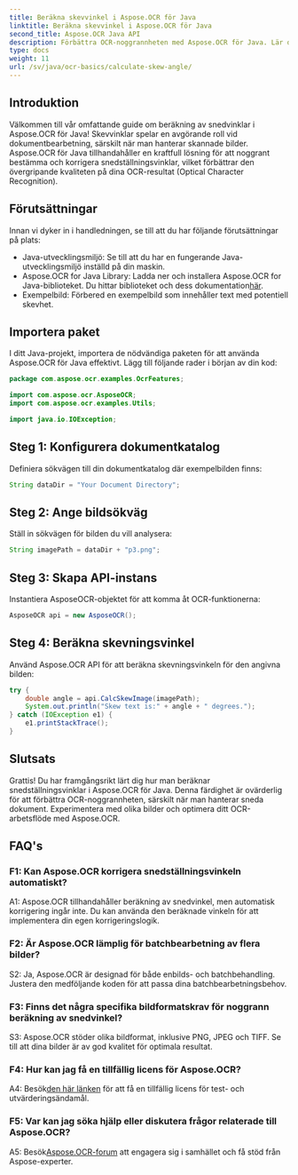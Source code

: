 ```yaml
---
title: Beräkna skevvinkel i Aspose.OCR för Java
linktitle: Beräkna skevvinkel i Aspose.OCR för Java
second_title: Aspose.OCR Java API
description: Förbättra OCR-noggrannheten med Aspose.OCR för Java. Lär dig att beräkna snedvinklar steg för steg. Förbättra dokumentbehandlingen utan ansträngning.
type: docs
weight: 11
url: /sv/java/ocr-basics/calculate-skew-angle/
---
```

## Introduktion

Välkommen till vår omfattande guide om beräkning av snedvinklar i Aspose.OCR för Java! Skevvinklar spelar en avgörande roll vid dokumentbearbetning, särskilt när man hanterar skannade bilder. Aspose.OCR för Java tillhandahåller en kraftfull lösning för att noggrant bestämma och korrigera snedställningsvinklar, vilket förbättrar den övergripande kvaliteten på dina OCR-resultat (Optical Character Recognition).

## Förutsättningar

Innan vi dyker in i handledningen, se till att du har följande förutsättningar på plats:

- Java-utvecklingsmiljö: Se till att du har en fungerande Java-utvecklingsmiljö inställd på din maskin.
-  Aspose.OCR for Java Library: Ladda ner och installera Aspose.OCR for Java-biblioteket. Du hittar biblioteket och dess dokumentation[här](https://reference.aspose.com/ocr/java/).
- Exempelbild: Förbered en exempelbild som innehåller text med potentiell skevhet.

## Importera paket

I ditt Java-projekt, importera de nödvändiga paketen för att använda Aspose.OCR för Java effektivt. Lägg till följande rader i början av din kod:

```java
package com.aspose.ocr.examples.OcrFeatures;

import com.aspose.ocr.AsposeOCR;
import com.aspose.ocr.examples.Utils;

import java.io.IOException;
```

## Steg 1: Konfigurera dokumentkatalog

Definiera sökvägen till din dokumentkatalog där exempelbilden finns:

```java
String dataDir = "Your Document Directory";
```

## Steg 2: Ange bildsökväg

Ställ in sökvägen för bilden du vill analysera:

```java
String imagePath = dataDir + "p3.png";
```

## Steg 3: Skapa API-instans

Instantiera AsposeOCR-objektet för att komma åt OCR-funktionerna:

```java
AsposeOCR api = new AsposeOCR();
```

## Steg 4: Beräkna skevningsvinkel

Använd Aspose.OCR API för att beräkna skevningsvinkeln för den angivna bilden:

```java
try {
    double angle = api.CalcSkewImage(imagePath);
    System.out.println("Skew text is:" + angle + " degrees.");
} catch (IOException e1) {
    e1.printStackTrace();
}
```

## Slutsats

Grattis! Du har framgångsrikt lärt dig hur man beräknar snedställningsvinklar i Aspose.OCR för Java. Denna färdighet är ovärderlig för att förbättra OCR-noggrannheten, särskilt när man hanterar sneda dokument. Experimentera med olika bilder och optimera ditt OCR-arbetsflöde med Aspose.OCR.

## FAQ's

### F1: Kan Aspose.OCR korrigera snedställningsvinkeln automatiskt?

A1: Aspose.OCR tillhandahåller beräkning av snedvinkel, men automatisk korrigering ingår inte. Du kan använda den beräknade vinkeln för att implementera din egen korrigeringslogik.

### F2: Är Aspose.OCR lämplig för batchbearbetning av flera bilder?

S2: Ja, Aspose.OCR är designad för både enbilds- och batchbehandling. Justera den medföljande koden för att passa dina batchbearbetningsbehov.

### F3: Finns det några specifika bildformatskrav för noggrann beräkning av snedvinkel?

S3: Aspose.OCR stöder olika bildformat, inklusive PNG, JPEG och TIFF. Se till att dina bilder är av god kvalitet för optimala resultat.

### F4: Hur kan jag få en tillfällig licens för Aspose.OCR?

 A4: Besök[den här länken](https://purchase.aspose.com/temporary-license/) för att få en tillfällig licens för test- och utvärderingsändamål.

### F5: Var kan jag söka hjälp eller diskutera frågor relaterade till Aspose.OCR?

 A5: Besök[Aspose.OCR-forum](https://forum.aspose.com/c/ocr/16) att engagera sig i samhället och få stöd från Aspose-experter.